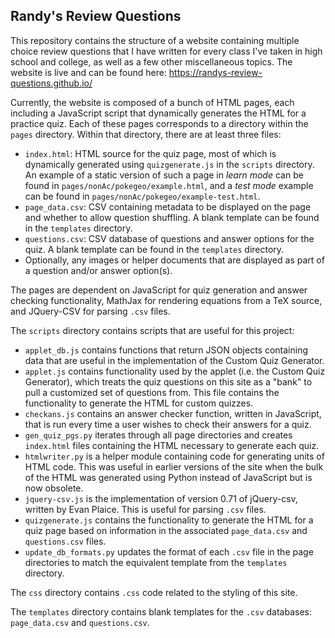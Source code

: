 ## Randy's Review Questions

This repository contains the structure of a website containing multiple choice 
review questions that I have written for every class I've taken in high school 
and college, as well as a few other miscellaneous topics. The website is live 
and can be found here:
https://randys-review-questions.github.io/

Currently, the website is composed of a bunch of HTML pages, each including a
JavaScript script that dynamically generates the HTML for a practice quiz. Each of these 
pages corresponds to a directory within the `pages` directory. Within that directory, 
there are at least three files:
 * `index.html`: HTML source for the quiz page, most of which is dynamically generated 
 using `quizgenerate.js` in the `scripts` directory. An example of a static version of 
 such a page in *learn mode* can be found in `pages/nonAc/pokegeo/example.html`, and 
 a *test mode* example can be found in `pages/nonAc/pokegeo/example-test.html`.
 * `page_data.csv`: CSV containing metadata to be displayed on the page and whether to 
 allow question shuffling. A blank template can be found in the `templates` directory.
 * `questions.csv`: CSV database of questions and answer options for the quiz. A blank 
 template can be found in the `templates` directory.
 * Optionally, any images or helper documents that are displayed as part of a question 
 and/or answer option(s).

The pages are dependent on JavaScript for quiz generation and answer checking 
functionality, MathJax for rendering equations from a TeX source, and JQuery-CSV for 
parsing `.csv` files. 

The `scripts` directory contains scripts that are useful for this project:
 * `applet_db.js` contains functions that return JSON objects containing data that are 
 useful in the implementation of the Custom Quiz Generator.
 * `applet.js` contains functionality used by the applet (i.e. the Custom Quiz Generator),
 which treats the quiz questions on this site as a "bank" to pull a customized set of 
 questions from. This file contains the functionality to generate the HTML for custom 
 quizzes.
 * `checkans.js` contains an answer checker function, written in JavaScript, that is run 
 every time a user wishes to check their answers for a quiz. 
 * `gen_quiz_pgs.py` iterates through all page directories and creates `index.html` 
 files containing the HTML necessary to generate each quiz.
 * `htmlwriter.py` is a helper module containing code for generating units of HTML code.
 This was useful in earlier versions of the site when the bulk of the HTML was generated 
 using Python instead of JavaScript but is now obsolete.
 * `jquery-csv.js` is the implementation of version 0.71 of jQuery-csv, written by Evan
 Plaice. This is useful for parsing `.csv` files.
 * `quizgenerate.js` contains the functionality to generate the HTML for a quiz page based 
 on information in the associated `page_data.csv` and `questions.csv` files.
 * `update_db_formats.py` updates the format of each `.csv` file in the page directories
 to match the equivalent template from the `templates` directory. 

The `css` directory contains `.css` code related to the styling of this site.

The `templates` directory contains blank templates for the `.csv` databases: `page_data.csv`
and `questions.csv`.

